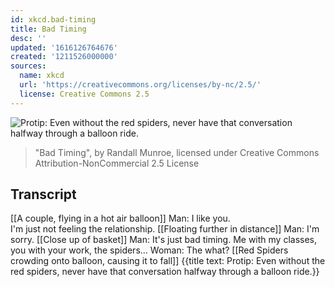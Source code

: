 ```yaml
---
id: xkcd.bad-timing
title: Bad Timing
desc: ''
updated: '1616126764676'
created: '1211526000000'
sources:
  name: xkcd
  url: 'https://creativecommons.org/licenses/by-nc/2.5/'
  license: Creative Commons 2.5
---
```

![Protip: Even without the red spiders, never have that conversation halfway through a balloon ride.](https://imgs.xkcd.com/comics/bad_timing.png)
> "Bad Timing", by Randall Munroe, licensed under Creative Commons Attribution-NonCommercial 2.5 License

## Transcript
[[A couple, flying in a hot air balloon]] Man: I like you.  
I'm just not feeling the relationship.
[[Floating further in distance]]
Man: I'm sorry.
[[Close up of basket]]
Man: It's just bad timing. Me with my classes, you with your work, the spiders...
Woman: The what?
[[Red Spiders crowding onto balloon, causing it to fall]]
{{title text: Protip: Even without the red spiders, never have that conversation halfway through a balloon ride.}}
